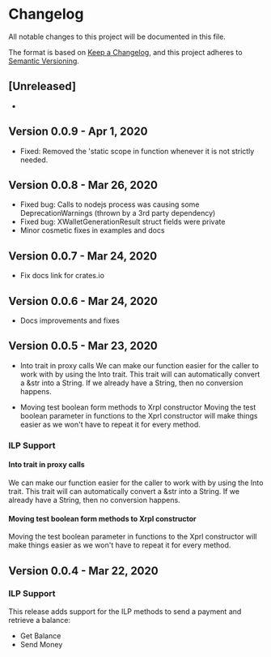 # Changelog

All notable changes to this project will be documented in this file.

The format is based on [Keep a Changelog](https://keepachangelog.com/en/1.0.0/),
and this project adheres to [Semantic Versioning](https://semver.org/spec/v2.0.0.html).

## [Unreleased]

-

## Version 0.0.9 - Apr 1, 2020

- Fixed: Removed the 'static scope in function whenever it is not strictly needed.

## Version 0.0.8 - Mar 26, 2020

- Fixed bug: Calls to nodejs process was causing some DeprecationWarnings (thrown by a 3rd party dependency)
- Fixed bug: XWalletGenerationResult struct fields were private
- Minor cosmetic fixes in examples and docs

## Version 0.0.7 - Mar 24, 2020

- Fix docs link for crates.io

## Version 0.0.6 - Mar 24, 2020

- Docs improvements and fixes

## Version 0.0.5 - Mar 23, 2020

- Into trait in proxy calls
We can make our function easier for the caller to work with by using the Into trait.
This trait will can automatically convert a &str into a String. If we already have a String, then no conversion happens.

- Moving test boolean form methods to Xrpl constructor
Moving the test boolean parameter in functions to the Xprl constructor will make things easier as we won't have to repeat it for every method.

### ILP Support

#### Into trait in proxy calls
We can make our function easier for the caller to work with by using the Into trait.
This trait will can automatically convert a &str into a String. If we already have a String, then no conversion happens.

#### Moving test boolean form methods to Xrpl constructor
Moving the test boolean parameter in functions to the Xprl constructor will make things easier as we won't have to repeat it for every method.

## Version 0.0.4 - Mar 22, 2020

### ILP Support

This release adds support for the ILP methods to send a payment and retrieve a balance:

- Get Balance
- Send Money
